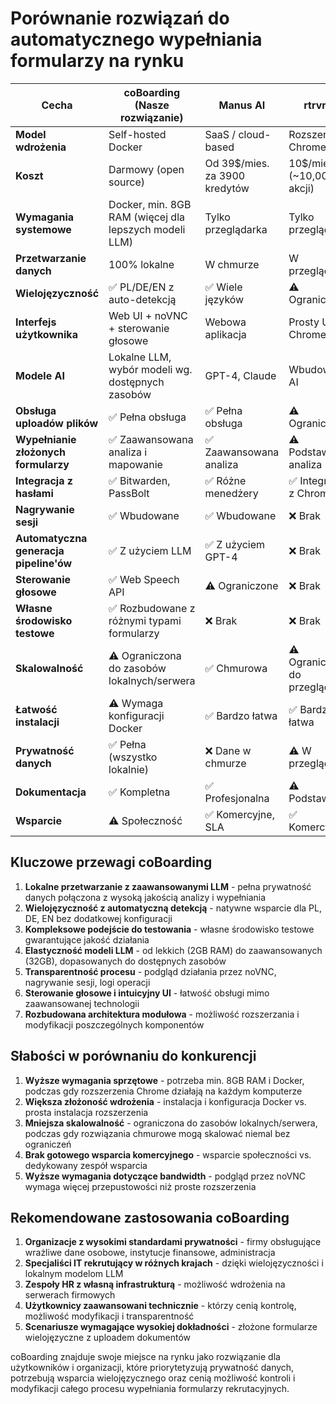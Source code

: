 # Porównanie rozwiązań do automatycznego wypełniania formularzy na rynku

| Cecha | coBoarding (Nasze rozwiązanie) | Manus AI | rtrvr.ai | Magical | Auto-Form-Filler (RohitSinghDev) |
|-------|-------------------------------------|----------|----------|---------|----------------------------------|
| **Model wdrożenia** | Self-hosted Docker | SaaS / cloud-based | Rozszerzenie Chrome | Rozszerzenie Chrome | Self-hosted Python |
| **Koszt** | Darmowy (open source) | Od 39$/mies. za 3900 kredytów | 10$/mies. (~10,000 akcji) | Od 10$/mies. | Darmowy (open source) |
| **Wymagania systemowe** | Docker, min. 8GB RAM (więcej dla lepszych modeli LLM) | Tylko przeglądarka | Tylko przeglądarka | Tylko przeglądarka | Python, MongoDB |
| **Przetwarzanie danych** | 100% lokalne | W chmurze | W przeglądarce | W przeglądarce | Lokalne |
| **Wielojęzyczność** | ✅ PL/DE/EN z auto-detekcją | ✅ Wiele języków | ⚠️ Ograniczone | ⚠️ Ograniczone | ❌ Brak |
| **Interfejs użytkownika** | Web UI + noVNC + sterowanie głosowe | Webowa aplikacja | Prosty UI w Chrome | Intuicyjny UI w Chrome | Wiersz poleceń / API |
| **Modele AI** | Lokalne LLM, wybór modeli wg. dostępnych zasobów | GPT-4, Claude | Wbudowane AI | Wbudowane AI (API) | Brak (rule-based) |
| **Obsługa uploadów plików** | ✅ Pełna obsługa | ✅ Pełna obsługa | ⚠️ Ograniczona | ⚠️ Ograniczona | ❌ Brak |
| **Wypełnianie złożonych formularzy** | ✅ Zaawansowana analiza i mapowanie | ✅ Zaawansowana analiza | ⚠️ Podstawowa analiza | ⚠️ Podstawowa analiza | ⚠️ Bardzo podstawowa |
| **Integracja z hasłami** | ✅ Bitwarden, PassBolt | ✅ Różne menedżery | ✅ Integracja z Chrome | ✅ Integracja z Chrome | ❌ Brak |
| **Nagrywanie sesji** | ✅ Wbudowane | ✅ Wbudowane | ❌ Brak | ❌ Brak | ❌ Brak |
| **Automatyczna generacja pipeline'ów** | ✅ Z użyciem LLM | ✅ Z użyciem GPT-4 | ❌ Brak | ❌ Brak | ❌ Brak |
| **Sterowanie głosowe** | ✅ Web Speech API | ⚠️ Ograniczone | ❌ Brak | ❌ Brak | ❌ Brak |
| **Własne środowisko testowe** | ✅ Rozbudowane z różnymi typami formularzy | ❌ Brak | ❌ Brak | ❌ Brak | ❌ Brak |
| **Skalowalność** | ⚠️ Ograniczona do zasobów lokalnych/serwera | ✅ Chmurowa | ⚠️ Ograniczona do przeglądarki | ⚠️ Ograniczona do przeglądarki | ❌ Niska |
| **Łatwość instalacji** | ⚠️ Wymaga konfiguracji Docker | ✅ Bardzo łatwa | ✅ Bardzo łatwa | ✅ Bardzo łatwa | ⚠️ Wymaga konfiguracji Python |
| **Prywatność danych** | ✅ Pełna (wszystko lokalnie) | ❌ Dane w chmurze | ⚠️ W przeglądarce | ⚠️ W przeglądarce | ✅ Pełna (lokalna baza) |
| **Dokumentacja** | ✅ Kompletna | ✅ Profesjonalna | ⚠️ Podstawowa | ✅ Dobra | ⚠️ Ograniczona |
| **Wsparcie** | ⚠️ Społeczność | ✅ Komercyjne, SLA | ✅ Komercyjne | ✅ Komercyjne | ⚠️ Open source |

## Kluczowe przewagi coBoarding

1. **Lokalne przetwarzanie z zaawansowanymi LLM** - pełna prywatność danych połączona z wysoką jakością analizy i wypełniania
2. **Wielojęzyczność z automatyczną detekcją** - natywne wsparcie dla PL, DE, EN bez dodatkowej konfiguracji
3. **Kompleksowe podejście do testowania** - własne środowisko testowe gwarantujące jakość działania
4. **Elastyczność modeli LLM** - od lekkich (2GB RAM) do zaawansowanych (32GB), dopasowanych do dostępnych zasobów
5. **Transparentność procesu** - podgląd działania przez noVNC, nagrywanie sesji, logi operacji
6. **Sterowanie głosowe i intuicyjny UI** - łatwość obsługi mimo zaawansowanej technologii
7. **Rozbudowana architektura modułowa** - możliwość rozszerzania i modyfikacji poszczególnych komponentów

## Słabości w porównaniu do konkurencji

1. **Wyższe wymagania sprzętowe** - potrzeba min. 8GB RAM i Docker, podczas gdy rozszerzenia Chrome działają na każdym komputerze
2. **Większa złożoność wdrożenia** - instalacja i konfiguracja Docker vs. prosta instalacja rozszerzenia
3. **Mniejsza skalowalność** - ograniczona do zasobów lokalnych/serwera, podczas gdy rozwiązania chmurowe mogą skalować niemal bez ograniczeń
4. **Brak gotowego wsparcia komercyjnego** - wsparcie społeczności vs. dedykowany zespół wsparcia
5. **Wyższe wymagania dotyczące bandwidth** - podgląd przez noVNC wymaga więcej przepustowości niż proste rozszerzenia

## Rekomendowane zastosowania coBoarding

1. **Organizacje z wysokimi standardami prywatności** - firmy obsługujące wrażliwe dane osobowe, instytucje finansowe, administracja
2. **Specjaliści IT rekrutujący w różnych krajach** - dzięki wielojęzyczności i lokalnym modelom LLM
3. **Zespoły HR z własną infrastrukturą** - możliwość wdrożenia na serwerach firmowych
4. **Użytkownicy zaawansowani technicznie** - którzy cenią kontrolę, możliwość modyfikacji i transparentność
5. **Scenariusze wymagające wysokiej dokładności** - złożone formularze wielojęzyczne z uploadem dokumentów

coBoarding znajduje swoje miejsce na rynku jako rozwiązanie dla użytkowników i organizacji, które priorytetyzują prywatność danych, potrzebują wsparcia wielojęzycznego oraz cenią możliwość kontroli i modyfikacji całego procesu wypełniania formularzy rekrutacyjnych.
